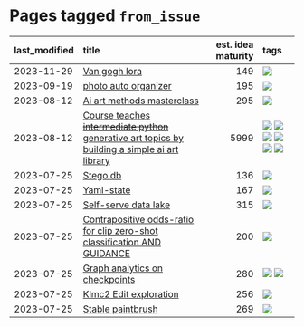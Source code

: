 # Pages tagged `from_issue`

|last_modified|title|est. idea maturity|tags
|:---|:---|---:|:---|
|2023-11-29|[Van gogh lora](../Van_gogh_lora.md)|149|[![](https://img.shields.io/badge/tag-from_issue-95bed6)](../tags/from_issue.md)|
|2023-09-19|[photo auto organizer](../photo_auto_organizer_.md)|195|[![](https://img.shields.io/badge/tag-from_issue-95bed6)](../tags/from_issue.md)|
|2023-08-12|[Ai art methods masterclass](../Ai_art_methods_masterclass.md)|295|[![](https://img.shields.io/badge/tag-from_issue-95bed6)](../tags/from_issue.md)|
|2023-08-12|[Course teaches ~~intermediate python~~ generative art topics by building a simple ai art library](../Course_teaches_basic_python_by_building_a_simple_ai_art_library.md)|5999|[![](https://img.shields.io/badge/tag-curriculum-36f98)](../tags/curriculum.md) [![](https://img.shields.io/badge/tag-education-3a9a4f)](../tags/education.md) [![](https://img.shields.io/badge/tag-from_issue-95bed6)](../tags/from_issue.md) [![](https://img.shields.io/badge/tag-public_good-2c91b4)](../tags/public_good.md) [![](https://img.shields.io/badge/tag-publication-c92725)](../tags/publication.md) [![](https://img.shields.io/badge/tag-wip-e6ab9)](../tags/wip.md)|
|2023-07-25|[Stego db](../Stego_db.md)|136|[![](https://img.shields.io/badge/tag-from_issue-95bed6)](../tags/from_issue.md)|
|2023-07-25|[Yaml-state](../Yaml-state.md)|167|[![](https://img.shields.io/badge/tag-from_issue-95bed6)](../tags/from_issue.md)|
|2023-07-25|[Self-serve data lake](../Self-serve_data_lake.md)|315|[![](https://img.shields.io/badge/tag-from_issue-95bed6)](../tags/from_issue.md)|
|2023-07-25|[Contrapositive odds-ratio for clip zero-shot classification AND GUIDANCE](../Contrapositive_odds-ratio_for_clip_zero-shot_classification_AND_GUIDANCE.md)|200|[![](https://img.shields.io/badge/tag-from_issue-95bed6)](../tags/from_issue.md)|
|2023-07-25|[Graph analytics on checkpoints](../Graph_analytics_on_checkpoints.md)|280|[![](https://img.shields.io/badge/tag-from_issue-95bed6)](../tags/from_issue.md) [![](https://img.shields.io/badge/tag-test-c9145c)](../tags/test.md)|
|2023-07-25|[Klmc2 Edit exploration](../Klmc2_Edit_exploration.md)|256|[![](https://img.shields.io/badge/tag-from_issue-95bed6)](../tags/from_issue.md)|
|2023-07-25|[Stable paintbrush](../Stable_paintbrush.md)|269|[![](https://img.shields.io/badge/tag-from_issue-95bed6)](../tags/from_issue.md)|